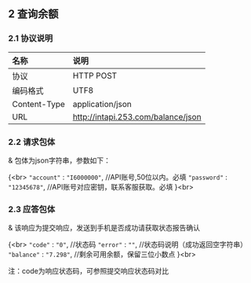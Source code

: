 ## 2 查询余额

### 2.1 协议说明

|名称|说明|
|:---|:---|
|协议|HTTP POST|
|编码格式|UTF8|
|Content-Type|application/json|
|URL|http://intapi.253.com/balance/json|

### 2.2 请求包体

& 包体为json字符串，参数如下：

 {<br\> 
     `"account"` : `"I6000000"`, //API账号,50位以内。必填
     `"password"` : `"12345678"`, //API账号对应密钥，联系客服获取。必填
 }<br\>

### 2.3 应答包体

& 该响应为提交响应，发送到手机是否成功请获取状态报告确认

 {<br\>
     `"code"` : `"0"`, //状态码
     `"error"` : `""`, //状态码说明（成功返回空字符串）
     `"balance"` : `"7.298"`, //剩余可用余额，保留三位小数点
 }<br\>
 
 注：code为响应状态码，可参照提交响应状态码对比
